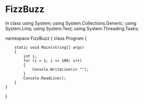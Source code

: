 # FizzBuzz
In class
using System;
using System.Collections.Generic;
using System.Linq;
using System.Text;
using System.Threading.Tasks;

namespace FizzBuzz
{
	class Program
	{

		static void Main(string[] args)
		{
			int i;
			for (i = 1; i <= 100; i++)
			{
				Console.WriteLine(i+ "");
			}
			Console.ReadLine();
		}
	}
}
